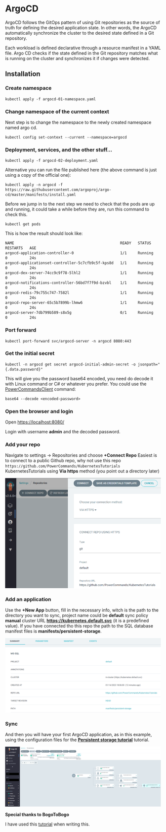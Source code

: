 # ArgoCD
ArgoCD follows the GitOps pattern of using Git repositories as the source of truth for defining the desired application state. In other words, the ArgoCD automatically synchronize the cluster to the desired state defined in a Git repository.

Each workload is defined declarative through a resource manifest in a YAML file. Argo CD checks if the state defined in the Git repository matches what is running on the cluster and synchronizes it if changes were detected.
## Installation

### Create namespace
```
kubectl apply -f argocd-01-namespace.yaml
```
### Change namespace of the current context
Next step is to change the namespace to the newly created namespace named argo cd.
```
kubectl config set-context --current --namespace=argocd
```
### Deployment, services, and the other stuff...
```
kubectl apply -f argocd-02-deployment.yaml
```
Alternative you can run the file published here (the above command is just using a copy of the official one):
```
kubectl apply -n argocd -f https://raw.githubusercontent.com/argoproj/argo-cd/master/manifests/install.yaml
```
Before we jump in to the next step we need to check that the pods are up and running, it could take a while before they are, run this command to check this.
```
kubectl get pods
```
This is how the result should look like:
```
NAME                                                READY   STATUS    RESTARTS   AGE
argocd-application-controller-0                     1/1     Running   0          24s
argocd-applicationset-controller-5c7cfb9c5f-kps8d   1/1     Running   0          24s
argocd-dex-server-74cc9c9f78-5lhl2                  1/1     Running   0          24s
argocd-notifications-controller-56bd7f7f9d-bzvbl    1/1     Running   0          24s
argocd-redis-79c755c747-7582l                       1/1     Running   0          24s
argocd-repo-server-65c5b7899b-lhmw6                 1/1     Running   0          24s
argocd-server-7db799b589-s8x5g                      0/1     Running   0          24s
```
### Port forward
```
kubectl port-forward svc/argocd-server -n argocd 8080:443 
```
### Get the initial secret
```
kubectl -n argocd get secret argocd-initial-admin-secret -o jsonpath="{.data.password}"
```
This will give you the password base64 encoded, you need do decode it with Linux command or C# or whatever you prefer. You could use the [PowerCommandsClient](../PowerCommandsClient/) command:
```
base64 --decode <encoded-password>
```
### Open the browser and login
Open [https://localhost:8080/](https://localhost:8080/)

Login with username **admin** and the decoded password.

### Add your repo
Navigate to settings -> Repositories and choose **+Connect Repo**
Easiest is to connect to a public Github repo, why not use this repo ```https://github.com/PowerCommands/KubernetesTutorials``` KubernetesTutorials using **Via https** method (you point out a directory later)

![Alt text](images/argocd_connect_repo.png?raw=true "Argo CD add repository screenshot")


### Add an application
Use the **+New App** button, fill in the necessary info, witch is the path to the directory you want to sync, project name could be **default** sync policy **manual** cluster URL **https://kubernetes.default.svc** (it is a predefined value). If you have connected tho this repo the path to the SQL database manifest files is **manifests/persistent-storage**.

![Alt text](images/argocd_app.png?raw=true "Argo CD create app screenshot")

### Sync
And then you will have your first ArgoCD application, as in this example, using the configuration files for the **[Persistent storage tutorial](../src/persistent-storage/)** tutorial.

![Alt text](images/tool_argocd_1.png?raw=true "Argo CD screenshot")

**Special thanks to BogoToBogo**

I have used this [tutorial](https://www.bogotobogo.com/DevOps/Docker/Docker_Kubernetes_ArgoCD_on_Kubernetes_cluster.php) when writing this.

